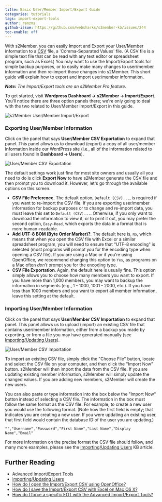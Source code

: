 ```yaml
---
title: Basic User/Member Import/Export Guide
categories: tutorials
tags: import-export-tools
author: renzms
github-issue: https://github.com/websharks/s2member-kb/issues/244
toc-enable: off
---
```


With s2Member, you can easily Import and Export your User/Member information to a  [CSV](https://en.wikipedia.org/wiki/Comma-separated_values) file, a 'Comma-Separated Values' file. (A CSV file is a simple text file that can be read with any text editor or spreadsheet program, such as Excel.) You may want to use the Import/Export tools for simple backup purposes, or to easily make many changes to user/member information and then re-import those changes into s2Member. This short guide will explain how to export and import user/member information.

_**Note:** The Import/Export tools are an s2Member Pro feature._

To get started, visit **Wordpress Dashboard → s2Member → Import/Export**. You'll notice there are three option panels there; we're only going to deal with the two related to User/Member Import/Export in this guide. 

![s2Member User/Member Import/Export](https://cloud.githubusercontent.com/assets/53005/9456203/7afbc68a-4aa2-11e5-88dd-c1a4fb63c696.png)


### Exporting User/Member Information

Click on the panel that says **User/Member CSV Exportation** to expand that panel. This panel allows us to download (export) a copy of all user/member information inside our WordPress site (i.e., all of the information related to all users found in **Dashboard → Users**). 

![User/Member CSV Exportation](https://cloud.githubusercontent.com/assets/13220018/9423135/1a29edc8-48ea-11e5-98df-2c2c89efe3a4.png)

The default settings work just fine for most site owners and usually all you need to do is click **Export Now** to have s2Member generate the CSV file and then prompt you to download it. However, let's go through the available options on this screen.

- **CSV File Preference**. The default option, `Default (CSV)...`, is required if you want to re-import the CSV file. If you are exporting user/member information for backup purposes or to change and re-import data, you must leave this set to `Default (CSV)...`. Otherwise, if you only want to download the information to view it, or to print it out, you may prefer the second option, `Easy-Read`, which exports the data in a format that is more human-readable.
- **Add UTF-8 BOM (Byte Order Marker)?**. The default here is, `No`, which means that when you open the CSV file with Excel or a similar spreadsheet program, you will need to ensure that "UTF-8 encoding" is selected (most programs will prompt you for the encoding type when opening a CSV file). If you are using a Mac or if you're using OpenOffice, we recommend changing this option to `Yes`, as programs on a Mac often _don't_ prompt you for the encoding type.
- **CSV File Exportation**. Again, the default here is usually fine. This option simply allows you to choose how many members you want to export. If you have more than 1,000 members, you may want to backup the information in segments (e.g., 1 - 1000, 1001 - 2000, etc.). If you have less than 1000 members and you want to export all member information, leave this setting at the default.

### Importing User/Member Information

Click on the panel that says **User/Member CSV Importation** to expand that panel. This panel allows us to upload (import) an existing CSV file that contains user/member information, either from a backup you made by exporting, or from a file you may have generated manually (see [Importing/Updating Users](http://s2member.com/kb-article/importingupdating-users/)).

![User/Member CSV Importation](https://cloud.githubusercontent.com/assets/13220018/9423127/9290190a-48e9-11e5-9cb6-031625658726.png)

To import an existing CSV file, simply click the "Choose File" button, locate and select the CSV file on your computer, and then click the "Import Now" button. s2Member will then import the data from the CSV file. If you are updating existing member information, s2Member will simply update the changed values. If you are adding new members, s2Member will create the new users.

You can also paste or type information into the box below the "Import Now" button instead of selecting a CSV file. The information in the box must follow the same format as the CSV file. For example, to create a new user you would use the following format. (Note how the first field is empty; that indicates you are creating a new user. If you were updating an existing user, that first field would contain the database ID of the user you are updating.)

```text
"","Username","Password","First Name","Last Name","Display Name","Email"
```

For more information on the precise format the CSV file should follow, and many more examples, please see the [Importing/Updating Users](http://s2member.com/kb-article/importingupdating-users/) KB article. 

## Further Reading

- [Advanced Import/Export Tools](http://s2member.com/kb-article/advanced-importexport-tools/)
- [Importing/Updating Users](http://s2member.com/kb-article/importingupdating-users/)
- [How do I open the Import/Export CSV using OpenOffice?](http://s2member.com/kb-article/how-do-i-open-the-importexport-csv-using-openoffice/)
- [How do I save the Import/Export CSV with Excel on Mac OS X?](http://s2member.com/kb-article/how-do-i-save-the-importexport-csv-with-excel-on-mac-os-x/)
- [How do I force a specific EOT with the Advanced Import/Export Tools?](http://s2member.com/kb-article/how-do-i-force-a-specific-eot-with-the-advanced-importexport-tools/)
